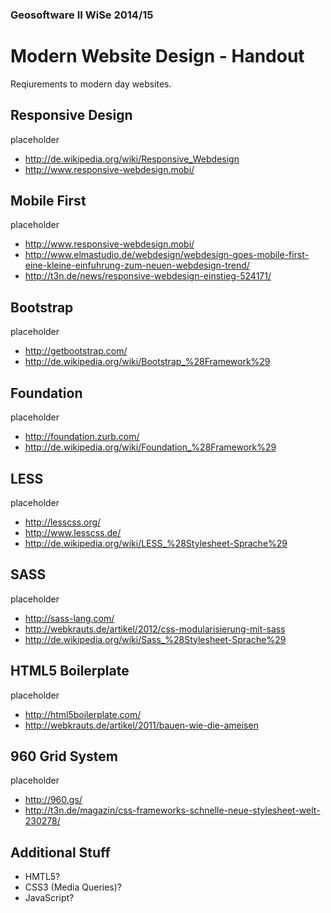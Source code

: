 ### Geosoftware II WiSe 2014/15

# Modern Website Design - Handout

Reqiurements to modern day websites.

## Responsive Design

placeholder
* http://de.wikipedia.org/wiki/Responsive_Webdesign
* http://www.responsive-webdesign.mobi/

## Mobile First

placeholder
* http://www.responsive-webdesign.mobi/
* http://www.elmastudio.de/webdesign/webdesign-goes-mobile-first-eine-kleine-einfuhrung-zum-neuen-webdesign-trend/
* http://t3n.de/news/responsive-webdesign-einstieg-524171/

## Bootstrap

placeholder
* http://getbootstrap.com/
* http://de.wikipedia.org/wiki/Bootstrap_%28Framework%29

## Foundation

placeholder
* http://foundation.zurb.com/
* http://de.wikipedia.org/wiki/Foundation_%28Framework%29

## LESS

placeholder
* http://lesscss.org/
* http://www.lesscss.de/
* http://de.wikipedia.org/wiki/LESS_%28Stylesheet-Sprache%29

## SASS

placeholder
* http://sass-lang.com/
* http://webkrauts.de/artikel/2012/css-modularisierung-mit-sass
* http://de.wikipedia.org/wiki/Sass_%28Stylesheet-Sprache%29

## HTML5 Boilerplate

placeholder
* http://html5boilerplate.com/
* http://webkrauts.de/artikel/2011/bauen-wie-die-ameisen

## 960 Grid System

placeholder
* http://960.gs/
* http://t3n.de/magazin/css-frameworks-schnelle-neue-stylesheet-welt-230278/

## Additional Stuff

* HMTL5?
* CSS3 (Media Queries)?
* JavaScript?

